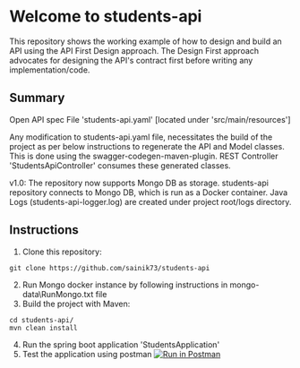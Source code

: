 # Welcome to students-api

This repository shows the working example of how to design and build an API using the API First Design approach.
The Design First approach advocates for designing the API's contract first before writing any implementation/code.

Summary
-----------------
Open API spec File 'students-api.yaml' [located under 'src/main/resources']

Any modification to students-api.yaml file, necessitates the build of the project as per below instructions to
regenerate the API and Model classes. This is done using the swagger-codegen-maven-plugin.
REST Controller 'StudentsApiController' consumes these generated classes.

v1.0: 
The repository now supports Mongo DB as storage.
students-api repository connects to Mongo DB, which is run as a Docker container.
Java Logs (students-api-logger.log) are created under project root/logs directory. 
 
Instructions
-----------------

1. Clone this repository:

`git clone https://github.com/sainik73/students-api`

2. Run Mongo docker instance by following instructions in mongo-data\RunMongo.txt file
3. Build the project with Maven:

```
cd students-api/
mvn clean install
```
4. Run the spring boot application 'StudentsApplication'
5. Test the application using postman [![Run in Postman](https://run.pstmn.io/button.svg)](https://god.postman.co/run-collection/04fec31e35710e9bdb41#?env%5Bstudents-api-local-env%5D=W3sia2V5IjoiYmFzZVVybCIsInZhbHVlIjoibG9jYWxob3N0OjgxODAiLCJlbmFibGVkIjp0cnVlfV0=)